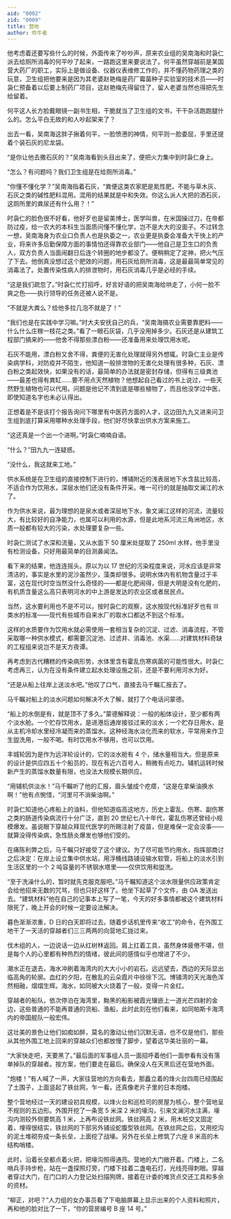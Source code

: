 ```yaml
---
aid: "0002"
zid: "0009"
title: 营地
author: 吹牛者
---
```


他考虑着还要写些什么的时候，外面传来了吵吵声，原来农业组的吴南海和时袅仁派去给厕所消毒的何平吵了起来，一路跑这里来要说法了。何平虽然穿越前是某国营大药厂的职工，实际上是做设备、仪器仪表维修工作的，并不懂药物药理之类的玩意，卫生组把他要来是因为其老婆赵艳梅是药厂霉菌种子实验室的技术员——时袅仁预备着以后要上制药厂项目，这赵艳梅先得留住了，留人老婆当然也得把先生给留着。

何平这人长方脸戴眼镜一副书生相，干脆就当了卫生组的文书，干干杂活跑跑腿什么的。怎么平白无故的和人吵起架来了？

出去一看，吴南海这胖子揪着何平，一脸愤懑的神情，何平则一脸委屈，手里还提着个装石灰的尼龙袋。

“是你让他去撒石灰的？”吴南海看到头目出来了，便把火力集中到时袅仁身上。

“怎么？有问题吗？我们卫生组是在给厕所消毒。”

“你懂不懂化学？”吴南海指着石灰，“粪便这类农家肥是氮性肥，不能与草木灰、石灰之类的碱性肥料混用。混用的结果就是中和失效。你这么派人大把的洒石灰，这厕所里的粪尿还有什么用？！”

时袅仁的脸色很不好看，他好歹也是留美博士，医学叫兽，在米国操过刀，在帝都防过疫，给一农大的本科生当面质问懂不懂化学，岂不是大大的没面子。不过转念一想，吴南海身为农业口负责人也是执委之一，农业更是执委会准备大干快上的产业，将来许多后勤保障方面的事情怕还得靠农业部门——他自己是卫生口的负责人，双方负责人当面闹翻日后连个转圈的地步都没了。便稍稍定了定神，把火气压了下去。他倒真没想过这个肥效的问题，用石灰给厕所消毒，这是最最简单常见的消毒法了。处置传染性病人的排泄物时，用石灰消毒几乎是必经的手续。

“这是我们疏忽了。”时袅仁忙打招呼，好言好语的把吴南海给哄走了，小何一脸不爽之色——执行领导的任务还被人说不是。

“不就是大粪么？给他多拉几泡不就是了！”

“我们也是在实践中学习嘛。”时大夫安抚自己的兵，“吴南海搞农业需要靠肥料——什么什么庄稼一枝花之类。”看了一眼石灰袋，几乎没用掉多少。石灰还是从建筑工程部门搞来的——他舍不得那些漂白粉——还准备用来处理饮用水呢。

石灰不能用，漂白粉又舍不得，粪便的无害化处理就得另外想辄。时袅仁主业是传染病学科，对防疫并不陌生，他知道一般排泄物的无害化处理有很多种，石灰、漂白粉之类起效快，如果没有的话，最简单的办法就是密封存储，但得有三级粪池——最差也得有粪缸……要不用点天然植物？他想起自己看过的书上说过，一些天然野生植物也可以代用。问题是他记不清到底是哪些植物了，而且他没学过中医，即使知道名字也未必认得出。

正想着是不是该打个报告询问下哪里有中医药方面的人才，这边田九九又进来问卫生组到底打算采用哪种水处理手段，他们好尽快拿出供水方案来施工。

“这还真是一个出一个进啊。”时袅仁喃喃自语。

“什么？”田九九一连疑惑。

“没什么，我这就来工地。”

供水系统是在卫生组的直接控制下进行的，博铺附近的浅表层地下水含盐比较高，不适合作为饮用水，深层水他们还没有条件开采。唯一可行的就是抽取文澜江的水了。

作为供水来说，最为理想的是泉水或者深层地下水，象文澜江这样的河流，流量较大，有比较好的自净能力，也属可以利用的水源，但是此地系河流三角洲地区，水质一般都有较大的污染，水处理要复杂一些。

时袅仁测试了水深和流量，又从水面下 50 厘米处提取了 250ml 水样，他手里没有检测设备，只好用最简单的目测鼻闻法。

看下来的结果，他连连摇头。原以为以 17 世纪的污染程度来说，河水应该是非常清洁的，事实是水里的泥沙虽然少，藻类却很多。说明水体内有机物含量过于丰富，这在现代时空当然没什么奇怪的——都是化肥闹得，但是大明是没有化肥的，有机质含量这么高只表明河水的中上游是发达的农业区或者居民点。

当然，这水要利用也不是不可以，按时袅仁的观察，这水按现代标准好歹也有 Ⅲ 类水的标准——现代有些城市自来水厂的取水口都达不到这个标准。

这样的水质要作为饮用水就必需使用一套相当复杂的沉淀、过滤、消毒流程，不管采取哪一种供水模式，都需要沉淀池、过滤井、消毒池、水渠……对建筑材料奇缺的工程组来说岂不是天方夜谭。

再考虑到古代糟糕的传染病形势，水体里含有霍乱伤寒病菌的可能性很大。时袅仁考虑再三，认为在没有条件建立起水处理设施之前，还是不要利用河水为好。

“还是从船上往岸上送淡水吧。”他叹了口气，直接去马千瞩汇报去了。

马千瞩对船上的淡水问题如何解决不大了解，就打了个电话问蒙德。

“船上的水倒是有，就是顶不了多久。”蒙德解释说：一般的船体设计，至少都有两个淡水舱。一个贮存饮用水，是进港后通岸接驳过来的淡水；一个贮存日用水，是从主机冷却水里经冷凝而来的蒸馏水。这种经海水淡化而来的软水，平常用来作卫生盥洗用，一般不喝。有时饮用水不够用，也可以饮用。

丰城轮因为是作为远洋轮设计的，它的淡水舱有 4 个，储水量相当大。但是原来的设计是供应四五十个船员的，现在有近六百号人，稍微有点吃力。辅机运转时候新产生的蒸馏水数量有限，也没法大规模长期供应。

“用辅机供淡水！”马千瞩听了他的汇报，眉头皱成个疙瘩，“这是在拿柴油换水啊！”他有点惋惜，“河里可不淌柴油啊。”

时袅仁知道他心疼船上的油料，但他知道临高这地方，历史上霍乱、伤寒、副伤寒之类的肠道传染病流行十分广泛，直到 20 世纪七八十年代，霍乱伤寒还曾经小规模爆发。虽说眼下穿越众拜现代医学的所赐注射了疫苗，但是难保一定会没事——就算没得传染病，急性肠炎爆发也够他们受的。

在痛陈利弊之后，马千瞩只好接受了这个建议。为了尽可能节约用水，指挥部商讨之后决定：在岸上设立集中供水站，用浮桶线路铺设输水软管，将船上的淡水引到生活区里的一个 2 吨容量的不锈钢水塔里——仅供饮用和盥洗。

“至于洗澡什么的，暂时就先克服克服吧。”马千瞩知道这个淡水限量供应政策肯定会给他招来无数的咒骂，但也只好这样了。他坐下起草了个文件，由 OA 发送出去。“建筑材料”他在自己的记事本上写了一笔，今天的好多事情都被这个建筑材料限死了，晚上开会的时候一定要设法解决。

暮色渐渐浓重，D 日的白天即将过去。随着步话机里传来“收工”的命令，在外围工地干了一天活的穿越者们三三两两的向营地汇拢过来。

伐木组的人，一边说话一边从红树林返回。肩上扛着工具，虽然身体疲倦不堪，但是每个人的心里都有种热烈的情绪，彼此间的感情似乎也增进了不少。

潮水正在退去，海水冲刷着海湾内的大大小小的岩石。远远望去，西边的天际显出临高角的轮廓。血红的夕阳，在散乱的云朵霞片中徐徐下沉。博铺湾的天光海色浑然相融，熠熠生辉。海水，如同被大火烧着了一般，变得一片金红。

穿越者的船队，依次停泊在海湾里，黝黑的船影被霞光镶嵌上一道光芒四射的金边，这些普通的不能再普通的货船、渔船，此时此刻在他们看来，如同帕斯卡海湾内的帝国舰队一般宏伟。

这壮美的景色让他们如痴如醉，莫名的激动让他们沉默无语，也不仅是他们，那些从其他外围工地上回来的穿越众们也都放慢了脚步，望着这华美壮丽的一幕。

“大家快走吧，天要黑了。”最后面的军事组人员一面招呼着他们一面参看有没有落单掉队的穿越者。按方案，他们要走在最后。确保没人在天黑后还在营地外面。

“炮楼！”有人喊了一声，大家往营地的方向看去，那矗立着的烽火台四周已经围起了土围子，上面竖起了铁丝网，乍一看，还真像老片子里的日本炮楼。

整个营地经过一天的建设初具规模，以烽火台和巡检司的房屋为核心，整个营地呈不规则的五边形。外围开挖了一条宽 5 米深 2 米的壕沟，引来文澜河水注满，壕沟内测较外侧要筑高 1 米，上再布设铁丝网。铁丝网高 2 米，用木桩交叉固定着，埋得很结实，铁丝网的下部另外铺设蛇腹型铁丝网。在铁丝网之后，又用挖沟的泥土堆砌夯成一条长垒，上面挖了战壕。另外在长垒上修筑了六座 8 米高的木结构哨楼。

此时，沿着长垒都点着火把，把壕沟照得通亮。营地的大门敞开着。门楼上，二名哨兵手持步枪，站在一盏探照灯旁，门楼下挂着二盏电石灯，光线亮得刺眼。穿越者穿过大门，在门口的人力登记处扫描狗牌，接着在计委的堆货点交还工具和多余的资材。

“柳正，对吧？”人力组的女办事员看了下电脑屏幕上显示出来的个人资料和照片，再和他的脸对比了一下，“你的营房编号 B 座 14 号。”
